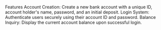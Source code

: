Features
Account Creation: Create a new bank account with a unique ID, account holder's name, password, and an initial deposit.
Login System: Authenticate users securely using their account ID and password.
Balance Inquiry: Display the current account balance upon successful login.


